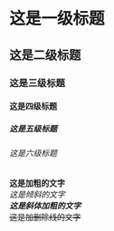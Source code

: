 # 这是一级标题
## 这是二级标题
### 这是三级标题
#### 这是四级标题
##### 这是五级标题
###### 这是六级标题

**这是加粗的文字**  
*这是倾斜的文字*  
***这是斜体加粗的文字***  
~~这是加删除线的文字~~  
